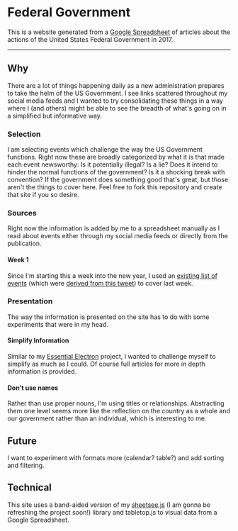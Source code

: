 # Federal Government

This is a website generated from a [Google Spreadsheet](https://docs.google.com/spreadsheets/d/17H2IL-o2G-JAwaukZCZ0aCfL09nEthZb_EUrB3wikwY/edit#gid=0) of articles about the actions of the United States Federal Government in 2017.

---

## Why

There are a lot of things happening daily as a new administration prepares to take the helm of the US Government. I see links scattered throughout my social media feeds and I wanted to try consolidating these things in a way where I (and others) might be able to see the breadth of what's going on in a simplified but informative way.

### Selection

I am selecting events which challenge the way the US Government functions. Right now these are broadly categorized by what it is that made each event newsworthy: Is it potentially illegal? Is a lie? Does it intend to hinder the normal functions of the government? Is it a shocking break with convention? If the government does something good that's great, but those aren't the things to cover here. Feel free to fork this repository and create that site if you so desire.  

### Sources

Right now the information is added by me to a spreadsheet manually as I read about events either through my social media feeds or directly from the publication.

#### Week 1

Since I'm starting this a week into the new year, I used an [existing list of events](http://textuploader.com/ddzqv) (which were [derived from this tweet](https://twitter.com/sarahkendzior/status/818547688383848449)) to cover last week.

### Presentation

The way the information is presented on the site has to do with some experiments that were in my head.

#### Simplify Information

Similar to my [Essential Electron](http://jlord.us/essential-electron) project, I wanted to challenge myself to simplify as much as I could. Of course full articles for more in depth information is provided.

#### Don't use names

Rather than use proper nouns, I'm using titles or relationships. Abstracting them one level seems more like the reflection on the country as a whole and our government rather than an individual, which is interesting to me.

## Future

I want to experiment with formats more (calendar? table?) and add sorting and filtering.

## Technical

This site uses a band-aided version of my [sheetsee.js](https://github.com/jlord/sheetsee.js) (I am gonna be refreshing the project soon!) library and tabletop.js to visual data from a Google Spreadsheet.
